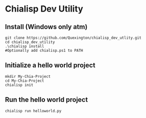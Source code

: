 Chialisp Dev Utility
=======

Install (Windows only atm)
-------

```
git clone https://github.com/Quexington/chialisp_dev_utlity.git
cd chialisp_dev_utility
.\chialisp install
#Optionally add chialisp.ps1 to PATH
```

Initialize a hello world project
-------
```
mkdir My-Chia-Project
cd My-Chia-Project
chialisp init
```

Run the hello world project
-------
```
chialisp run helloworld.py
```
